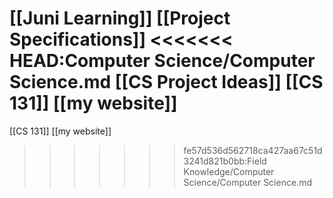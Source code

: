 

[[Juni Learning]]
[[Project Specifications]]
<<<<<<< HEAD:Computer Science/Computer Science.md
[[CS Project Ideas]]
[[CS 131]]
[[my website]]
=======
[[CS 131]]
[[my website]]
>>>>>>> fe57d536d562718ca427aa67c51d3241d821b0bb:Field Knowledge/Computer Science/Computer Science.md
